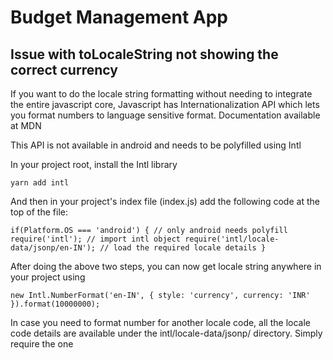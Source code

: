 # Budget Management App



## Issue with toLocaleString not showing the correct currency

If you want to do the locale string formatting without needing to integrate the entire javascript core, Javascript has Internationalization API which lets you format numbers to language sensitive format. Documentation available at MDN

This API is not available in android and needs to be polyfilled using Intl

In your project root, install the Intl library

`yarn add intl`


And then in your project's index file (index.js) add the following code at the top of the file:

`if(Platform.OS === 'android') { // only android needs polyfill
  require('intl'); // import intl object
  require('intl/locale-data/jsonp/en-IN'); // load the required locale details
}`

After doing the above two steps, you can now get locale string anywhere in your project using

`new Intl.NumberFormat('en-IN', { style: 'currency', currency: 'INR' }).format(10000000);`

In case you need to format number for another locale code, all the locale code details are available under the intl/locale-data/jsonp/ directory. Simply require the one
